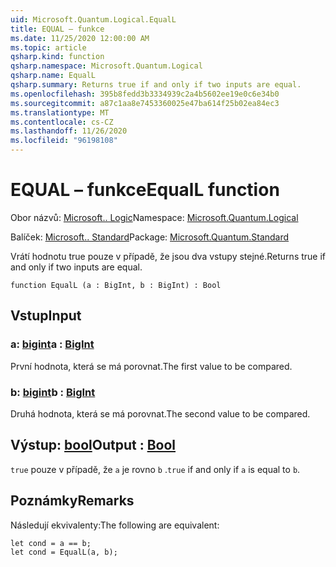 ```yaml
---
uid: Microsoft.Quantum.Logical.EqualL
title: EQUAL – funkce
ms.date: 11/25/2020 12:00:00 AM
ms.topic: article
qsharp.kind: function
qsharp.namespace: Microsoft.Quantum.Logical
qsharp.name: EqualL
qsharp.summary: Returns true if and only if two inputs are equal.
ms.openlocfilehash: 395b8fedd3b3334939c2a4b5602ee19e0c6e34b0
ms.sourcegitcommit: a87c1aa8e7453360025e47ba614f25b02ea84ec3
ms.translationtype: MT
ms.contentlocale: cs-CZ
ms.lasthandoff: 11/26/2020
ms.locfileid: "96198108"
---
```

# <a name="equall-function"></a><span data-ttu-id="fa8aa-102">EQUAL – funkce</span><span class="sxs-lookup"><span data-stu-id="fa8aa-102">EqualL function</span></span>

<span data-ttu-id="fa8aa-103">Obor názvů: [Microsoft.. Logic](xref:Microsoft.Quantum.Logical)</span><span class="sxs-lookup"><span data-stu-id="fa8aa-103">Namespace: [Microsoft.Quantum.Logical](xref:Microsoft.Quantum.Logical)</span></span>

<span data-ttu-id="fa8aa-104">Balíček: [Microsoft.. Standard](https://nuget.org/packages/Microsoft.Quantum.Standard)</span><span class="sxs-lookup"><span data-stu-id="fa8aa-104">Package: [Microsoft.Quantum.Standard](https://nuget.org/packages/Microsoft.Quantum.Standard)</span></span>


<span data-ttu-id="fa8aa-105">Vrátí hodnotu true pouze v případě, že jsou dva vstupy stejné.</span><span class="sxs-lookup"><span data-stu-id="fa8aa-105">Returns true if and only if two inputs are equal.</span></span>

```qsharp
function EqualL (a : BigInt, b : BigInt) : Bool
```


## <a name="input"></a><span data-ttu-id="fa8aa-106">Vstup</span><span class="sxs-lookup"><span data-stu-id="fa8aa-106">Input</span></span>

### <a name="a--bigint"></a><span data-ttu-id="fa8aa-107">a: [bigint](xref:microsoft.quantum.lang-ref.bigint)</span><span class="sxs-lookup"><span data-stu-id="fa8aa-107">a : [BigInt](xref:microsoft.quantum.lang-ref.bigint)</span></span>

<span data-ttu-id="fa8aa-108">První hodnota, která se má porovnat.</span><span class="sxs-lookup"><span data-stu-id="fa8aa-108">The first value to be compared.</span></span>


### <a name="b--bigint"></a><span data-ttu-id="fa8aa-109">b: [bigint](xref:microsoft.quantum.lang-ref.bigint)</span><span class="sxs-lookup"><span data-stu-id="fa8aa-109">b : [BigInt](xref:microsoft.quantum.lang-ref.bigint)</span></span>

<span data-ttu-id="fa8aa-110">Druhá hodnota, která se má porovnat.</span><span class="sxs-lookup"><span data-stu-id="fa8aa-110">The second value to be compared.</span></span>



## <a name="output--bool"></a><span data-ttu-id="fa8aa-111">Výstup: [bool](xref:microsoft.quantum.lang-ref.bool)</span><span class="sxs-lookup"><span data-stu-id="fa8aa-111">Output : [Bool](xref:microsoft.quantum.lang-ref.bool)</span></span>

<span data-ttu-id="fa8aa-112">`true` pouze v případě, že `a` je rovno `b` .</span><span class="sxs-lookup"><span data-stu-id="fa8aa-112">`true` if and only if `a` is equal to `b`.</span></span>

## <a name="remarks"></a><span data-ttu-id="fa8aa-113">Poznámky</span><span class="sxs-lookup"><span data-stu-id="fa8aa-113">Remarks</span></span>

<span data-ttu-id="fa8aa-114">Následují ekvivalenty:</span><span class="sxs-lookup"><span data-stu-id="fa8aa-114">The following are equivalent:</span></span>

```Q#
let cond = a == b;
let cond = EqualL(a, b);
```